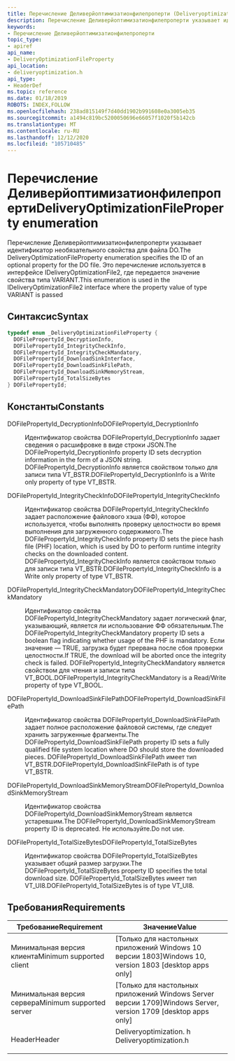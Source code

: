 ```yaml
---
title: Перечисление Деливерйоптимизатионфилепроперти (Deliveryoptimization. h)
description: Перечисление Деливерйоптимизатионфилепроперти указывает идентификатор необязательного свойства для файла DO.
keywords:
- Перечисление Деливерйоптимизатионфилепроперти
topic_type:
- apiref
api_name:
- DeliveryOptimizationFileProperty
api_location:
- deliveryoptimization.h
api_type:
- HeaderDef
ms.topic: reference
ms.date: 01/18/2019
ROBOTS: INDEX,FOLLOW
ms.openlocfilehash: 238ad815149f7d40dd1902b991608e0a3005eb35
ms.sourcegitcommit: a1494c819bc5200050696e66057f1020f5b142cb
ms.translationtype: MT
ms.contentlocale: ru-RU
ms.lasthandoff: 12/12/2020
ms.locfileid: "105710485"
---
```

# <a name="deliveryoptimizationfileproperty-enumeration"></a><span data-ttu-id="809bd-104">Перечисление Деливерйоптимизатионфилепроперти</span><span class="sxs-lookup"><span data-stu-id="809bd-104">DeliveryOptimizationFileProperty enumeration</span></span>

<span data-ttu-id="809bd-105">Перечисление Деливерйоптимизатионфилепроперти указывает идентификатор необязательного свойства для файла DO.</span><span class="sxs-lookup"><span data-stu-id="809bd-105">The DeliveryOptimizationFileProperty enumeration specifies the ID of an optional property for the DO file.</span></span> <span data-ttu-id="809bd-106">Это перечисление используется в интерфейсе IDeliveryOptimizationFile2, где передается значение свойства типа VARIANT.</span><span class="sxs-lookup"><span data-stu-id="809bd-106">This enumeration is used in the IDeliveryOptimizationFile2 interface where the property value of type VARIANT is passed</span></span>

## <a name="syntax"></a><span data-ttu-id="809bd-107">Синтаксис</span><span class="sxs-lookup"><span data-stu-id="809bd-107">Syntax</span></span>

```C++
typedef enum _DeliveryOptimizationFileProperty {  
  DOFilePropertyId_DecryptionInfo,
  DOFilePropertyId_IntegrityCheckInfo,
  DOFilePropertyId_IntegrityCheckMandatory,
  DOFilePropertyId_DownloadSinkInterface,
  DOFilePropertyId_DownloadSinkFilePath,
  DOFilePropertyId_DownloadSinkMemoryStream,
  DOFilePropertyId_TotalSizeBytes
} DOFilePropertyId;
```

## <a name="constants"></a><span data-ttu-id="809bd-108">Константы</span><span class="sxs-lookup"><span data-stu-id="809bd-108">Constants</span></span>

<dl> <dt>

<span data-ttu-id="809bd-109">DOFilePropertyId_DecryptionInfo</span><span class="sxs-lookup"><span data-stu-id="809bd-109">DOFilePropertyId_DecryptionInfo</span></span>
</dt> <dd>

<span data-ttu-id="809bd-110">Идентификатор свойства DOFilePropertyId_DecryptionInfo задает сведения о расшифровке в виде строки JSON.</span><span class="sxs-lookup"><span data-stu-id="809bd-110">The DOFilePropertyId_DecryptionInfo property ID sets decryption information in the form of a JSON string.</span></span> <span data-ttu-id="809bd-111">DOFilePropertyId_DecryptionInfo является свойством только для записи типа VT_BSTR.</span><span class="sxs-lookup"><span data-stu-id="809bd-111">DOFilePropertyId_DecryptionInfo is a Write only property of type VT_BSTR.</span></span>

</dd> <dt>

<span data-ttu-id="809bd-112">DOFilePropertyId_IntegrityCheckInfo</span><span class="sxs-lookup"><span data-stu-id="809bd-112">DOFilePropertyId_IntegrityCheckInfo</span></span>
</dt> <dd>

<span data-ttu-id="809bd-113">Идентификатор свойства DOFilePropertyId_IntegrityCheckInfo задает расположение файлового хэша (ФФ), которое используется, чтобы выполнять проверку целостности во время выполнения для загруженного содержимого.</span><span class="sxs-lookup"><span data-stu-id="809bd-113">The DOFilePropertyId_IntegrityCheckInfo property ID sets the piece hash file (PHF) location, which is used by DO to perform runtime integrity checks on the downloaded content.</span></span> <span data-ttu-id="809bd-114">DOFilePropertyId_IntegrityCheckInfo является свойством только для записи типа VT_BSTR.</span><span class="sxs-lookup"><span data-stu-id="809bd-114">DOFilePropertyId_IntegrityCheckInfo is a Write only property of type VT_BSTR.</span></span>

</dd> <dt>

<span data-ttu-id="809bd-115">DOFilePropertyId_IntegrityCheckMandatory</span><span class="sxs-lookup"><span data-stu-id="809bd-115">DOFilePropertyId_IntegrityCheckMandatory</span></span>
</dt> <dd>

<span data-ttu-id="809bd-116">Идентификатор свойства DOFilePropertyId_IntegrityCheckMandatory задает логический флаг, указывающий, является ли использование ФФ обязательным.</span><span class="sxs-lookup"><span data-stu-id="809bd-116">The DOFilePropertyId_IntegrityCheckMandatory property ID sets a boolean flag indicating whether usage of the PHF is mandatory.</span></span> <span data-ttu-id="809bd-117">Если значение — TRUE, загрузка будет прервана после сбоя проверки целостности.</span><span class="sxs-lookup"><span data-stu-id="809bd-117">If TRUE, the download will be aborted once the integrity check is failed.</span></span> <span data-ttu-id="809bd-118">DOFilePropertyId_IntegrityCheckMandatory является свойством для чтения и записи типа VT_BOOL.</span><span class="sxs-lookup"><span data-stu-id="809bd-118">DOFilePropertyId_IntegrityCheckMandatory is a Read/Write property of type VT_BOOL.</span></span>

</dd> <dt>

<span data-ttu-id="809bd-119">DOFilePropertyId_DownloadSinkFilePath</span><span class="sxs-lookup"><span data-stu-id="809bd-119">DOFilePropertyId_DownloadSinkFilePath</span></span>
</dt> <dd>

<span data-ttu-id="809bd-120">Идентификатор свойства DOFilePropertyId_DownloadSinkFilePath задает полное расположение файловой системы, где следует хранить загруженные фрагменты.</span><span class="sxs-lookup"><span data-stu-id="809bd-120">The DOFilePropertyId_DownloadSinkFilePath property ID sets a fully qualified file system location where DO should store the downloaded pieces.</span></span> <span data-ttu-id="809bd-121">DOFilePropertyId_DownloadSinkFilePath имеет тип VT_BSTR.</span><span class="sxs-lookup"><span data-stu-id="809bd-121">DOFilePropertyId_DownloadSinkFilePath is of type VT_BSTR.</span></span>

</dd> <dt>

<span data-ttu-id="809bd-122">DOFilePropertyId_DownloadSinkMemoryStream</span><span class="sxs-lookup"><span data-stu-id="809bd-122">DOFilePropertyId_DownloadSinkMemoryStream</span></span>
</dt> <dd>

<span data-ttu-id="809bd-123">Идентификатор свойства DOFilePropertyId_DownloadSinkMemoryStream является устаревшим.</span><span class="sxs-lookup"><span data-stu-id="809bd-123">The DOFilePropertyId_DownloadSinkMemoryStream property ID is deprecated.</span></span> <span data-ttu-id="809bd-124">Не используйте.</span><span class="sxs-lookup"><span data-stu-id="809bd-124">Do not use.</span></span>

</dd> <dt>

<span data-ttu-id="809bd-125">DOFilePropertyId_TotalSizeBytes</span><span class="sxs-lookup"><span data-stu-id="809bd-125">DOFilePropertyId_TotalSizeBytes</span></span>
</dt> <dd>

<span data-ttu-id="809bd-126">Идентификатор свойства DOFilePropertyId_TotalSizeBytes указывает общий размер загрузки.</span><span class="sxs-lookup"><span data-stu-id="809bd-126">The DOFilePropertyId_TotalSizeBytes property ID specifies the total download size.</span></span> <span data-ttu-id="809bd-127">DOFilePropertyId_TotalSizeBytes имеет тип VT_UI8.</span><span class="sxs-lookup"><span data-stu-id="809bd-127">DOFilePropertyId_TotalSizeBytes is of type VT_UI8.</span></span>
</dd> </dl>

## <a name="requirements"></a><span data-ttu-id="809bd-128">Требования</span><span class="sxs-lookup"><span data-stu-id="809bd-128">Requirements</span></span>

| <span data-ttu-id="809bd-129">Требование</span><span class="sxs-lookup"><span data-stu-id="809bd-129">Requirement</span></span> | <span data-ttu-id="809bd-130">Значение</span><span class="sxs-lookup"><span data-stu-id="809bd-130">Value</span></span> |
|-------------------------------|----------------------------------------------------------|
| <span data-ttu-id="809bd-131">Минимальная версия клиента</span><span class="sxs-lookup"><span data-stu-id="809bd-131">Minimum supported client</span></span><br/> | <span data-ttu-id="809bd-132">\[Только для настольных приложений Windows 10 версии 1803\]</span><span class="sxs-lookup"><span data-stu-id="809bd-132">Windows 10, version 1803 \[desktop apps only\]</span></span><br/>      |
| <span data-ttu-id="809bd-133">Минимальная версия сервера</span><span class="sxs-lookup"><span data-stu-id="809bd-133">Minimum supported server</span></span><br/> | <span data-ttu-id="809bd-134">\[Только для настольных приложений Windows Server версии 1709\]</span><span class="sxs-lookup"><span data-stu-id="809bd-134">Windows Server, version 1709 \[desktop apps only\]</span></span><br/>  |
| <span data-ttu-id="809bd-135">Header</span><span class="sxs-lookup"><span data-stu-id="809bd-135">Header</span></span><br/>                   | <dl> <span data-ttu-id="809bd-136"><dt>Deliveryoptimization. h</dt></span><span class="sxs-lookup"><span data-stu-id="809bd-136"><dt>Deliveryoptimization.h</dt></span></span> </dl>               |
